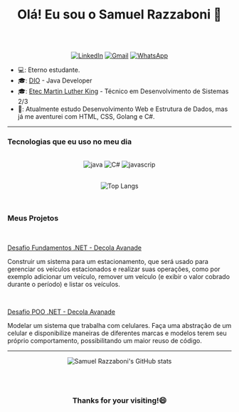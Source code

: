 <h1 align="center"> Olá! Eu sou o Samuel Razzaboni 🤚</h1>
<br><br>
<div align="center">

[![LinkedIn](https://img.shields.io/badge/linkedin-%230077B5.svg?style=for-the-badge&logo=linkedin&logoColor=white)](https://www.linkedin.com/in/samuel-razzaboni)  [![Gmail](https://img.shields.io/badge/Gmail-D14836?style=for-the-badge&logo=gmail&logoColor=white)](mailto:samuel.razzaboni@gmail.com)  [![WhatsApp](https://img.shields.io/badge/WhatsApp-25D366?style=for-the-badge&logo=whatsapp&logoColor=white)](https://api.whatsapp.com/send?phone=5511986229441) 


</div>

- 💻: Eterno estudante.
- 🎓: <a href="https://dio.me/">DIO</a> - Java Developer
- 🎓: <a href="https://etecmlk.cps.sp.gov.br/">Etec Martin Luther King</a> - Técnico em Desenvolvimento de Sistemas 2/3
- 🌱: Atualmente estudo Desenvolvimento Web e Estrutura de Dados, mas já me aventurei com HTML, CSS, Golang e C#.

<hr>

<h3>        Tecnologias que eu uso no meu dia</h3>


<div align="center"><br/>
    <img allign="center" alt="java" src="https://img.shields.io/badge/java-%23ED8B00.svg?style=for-the-badge&logo=openjdk&logoColor=white">
    <img allign="center" alt="C#" src="https://img.shields.io/badge/c%23-%23239120.svg?style=for-the-badge&logo=csharp&logoColor=white">
    <img allign="center" alt="javascrip" src="https://img.shields.io/badge/javascript-%23323330.svg?style=for-the-badge&logo=javascript&logoColor=%23F7DF1E">

</div>
<br>

<div align="center">

![Top Langs](https://github-readme-stats.vercel.app/api/top-langs/?username=samuelrazz&hide_progress=false)

</div>
  
<Br>
    
<h3>        Meus Projetos</h3>
    
<Br>
 
 <a href="https://github.com/samuelrazz/Desafio-Decola-Avanade-Fundamentos">Desafio Fundamentos .NET - Decola Avanade </a>
  
<p>Construir um sistema para um estacionamento, que será usado para gerenciar os veículos estacionados e realizar suas operações, como por exemplo adicionar um veículo, remover um veículo (e exibir o valor cobrado durante o período) e listar os veículos.</p>

 <Br>
 
 
 <a href="https://github.com/samuelrazz/Desafio-Decola-Avanade-POO">Desafio POO .NET - Decola Avanade </a>
  
<p>Modelar um sistema que trabalha com celulares. Faça uma abstração de um celular e disponibilize maneiras de diferentes marcas e modelos terem seu próprio comportamento, possibilitando um maior reuso de código.</a>
  

 ***
<div align="center">

![Samuel Razzaboni's GitHub stats](https://github-readme-stats.vercel.app/api?username=samuelrazz&show_icons=true&theme=dark)

</div>
<Br>
<Br>

  <h3 align="center"> Thanks for your visiting!😄 </h3>

<Br>
